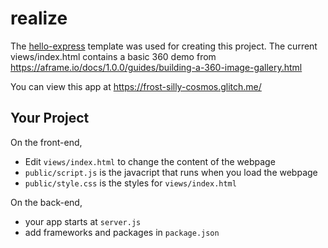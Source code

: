 # realize

The [hello-express](https://github.com/glitchdotcom/hello-express) template was used for creating this project. 
The current views/index.html contains a basic 360 demo from https://aframe.io/docs/1.0.0/guides/building-a-360-image-gallery.html

You can view this app at 
https://frost-silly-cosmos.glitch.me/

## Your Project

On the front-end,

- Edit `views/index.html` to change the content of the webpage
- `public/script.js` is the javacript that runs when you load the webpage
- `public/style.css` is the styles for `views/index.html`

On the back-end,

- your app starts at `server.js`
- add frameworks and packages in `package.json`


